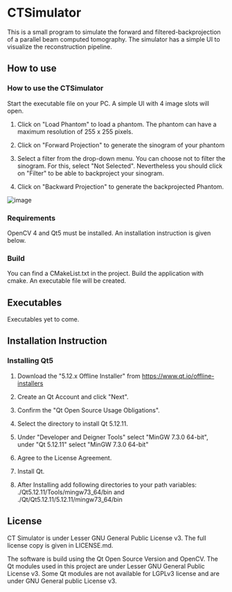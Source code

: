 # CTSimulator

This is a small program to simulate the forward and filtered-backprojection of a parallel beam computed tomography. The simulator has a simple UI to visualize the reconstruction pipeline.

## How to use

### How to use the CTSimulator

Start the executable file on your PC. A simple UI with 4 image slots will open.

1. Click on "Load Phantom" to load a phantom. The phantom can have a maximum resolution of 255 x 255 pixels.

2. Click on "Forward Projection" to generate the sinogram of your phantom

3. Select a filter from the drop-down menu. You can choose not to filter the sinogram. For this, select "Not Selected". Nevertheless you should click on "Filter" to be able to backproject your sinogram.

4. Click on "Backward Projection" to generate the backprojected Phantom.

![image](https://user-images.githubusercontent.com/43641879/136431131-baf393ea-e861-4828-9790-8eb3a4b48980.png)

### Requirements

OpenCV 4 and Qt5 must be installed. An installation instruction is given below.

### Build

You can find a CMakeList.txt in the project. Build the application with cmake. An executable file will be created.

## Executables

Executables yet to come.

## Installation Instruction

### Installing Qt5

1. Download the "5.12.x Offline Installer" from https://www.qt.io/offline-installers

2. Create an Qt Account and click "Next".

3. Confirm the "Qt Open Source Usage Obligations".

4. Select the directory to install Qt 5.12.11.

5. Under "Developer and Deigner Tools" select "MinGW 7.3.0 64-bit", under "Qt 5.12.11" select "MinGW 7.3.0 64-bit"

6. Agree to the License Agreement.

7. Install Qt.

8. After Installing add following directories to your path variables: ./Qt5.12.11/Tools/mingw73_64/bin and ./Qt/Qt5.12.11/5.12.11/mingw73_64/bin

## License 

CT Simulator is under Lesser GNU General Public License v3. The full license copy is given in LICENSE.md.

The software is build using the Qt Open Source Version and OpenCV. The Qt modules used in this project are under Lesser GNU General Public License v3. Some Qt modules are not available for LGPLv3 license and are under GNU General public License v3.
